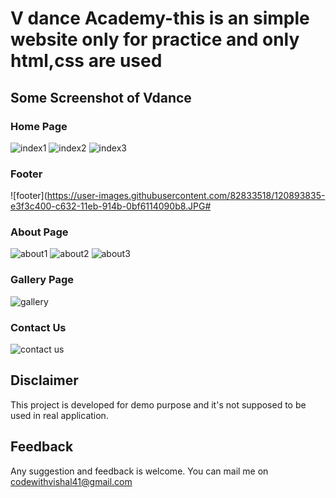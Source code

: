 # V dance Academy-this is an simple website only for practice and only html,css are used
## Some Screenshot of Vdance
### Home Page
![index1](https://user-images.githubusercontent.com/82833518/120893803-be66ba80-c632-11eb-812f-abf6ae02ec4b.JPG)
![index2](https://user-images.githubusercontent.com/82833518/120893813-c6bef580-c632-11eb-8c83-76f55778c650.JPG)
![index3](https://user-images.githubusercontent.com/82833518/120893817-cd4d6d00-c632-11eb-9cc4-4886c29cf820.JPG)

### Footer
![footer](https://user-images.githubusercontent.com/82833518/120893835-e3f3c400-c632-11eb-914b-0bf6114090b8.JPG#

### About Page
![about1](https://user-images.githubusercontent.com/82833518/120893860-f79f2a80-c632-11eb-979b-a08484145daa.JPG)
![about2](https://user-images.githubusercontent.com/82833518/120893861-f8d05780-c632-11eb-9d84-883bf7a43e18.JPG)
![about3](https://user-images.githubusercontent.com/82833518/120893862-fa018480-c632-11eb-87a7-55941d50bd76.JPG)

### Gallery Page
![gallery](https://user-images.githubusercontent.com/82833518/120893880-130a3580-c633-11eb-9d27-2fe932d294be.JPG)

### Contact Us
![contact us](https://user-images.githubusercontent.com/82833518/120893890-21585180-c633-11eb-9ff4-8bd16378ec10.JPG)

## Disclaimer
This project is developed for demo purpose and it's not supposed to be used in real application.

## Feedback
Any suggestion and feedback is welcome. You can mail me on codewithvishal41@gmail.com





